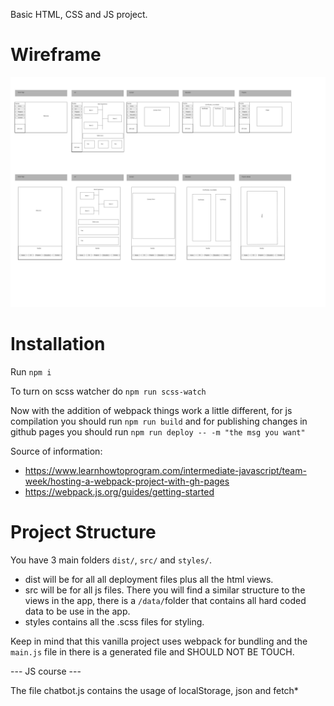 Basic HTML, CSS and JS project.

# Wireframe

![alt text](./dist/assets/wireframe/wireframe.jpg)

# Installation

Run `npm i`

To turn on scss watcher do `npm run scss-watch`

Now with the addition of webpack things work a little different, for js compilation you should run `npm run build`
and for publishing changes in github pages you should run `npm run deploy -- -m "the msg you want"`

Source of information:

- https://www.learnhowtoprogram.com/intermediate-javascript/team-week/hosting-a-webpack-project-with-gh-pages
- https://webpack.js.org/guides/getting-started

# Project Structure

You have 3 main folders `dist/`, `src/` and `styles/`.

- dist will be for all all deployment files plus all the html views.
- src will be for all js files. There you will find a similar structure to the views in the app, there is a `/data/`folder that contains all hard coded data to be use in the app.
- styles contains all the .scss files for styling.

Keep in mind that this vanilla project uses webpack for bundling and the `main.js` file in there is a generated file and SHOULD NOT BE TOUCH.

--- JS course ---

The file chatbot.js contains the usage of localStorage, json and fetch\*
